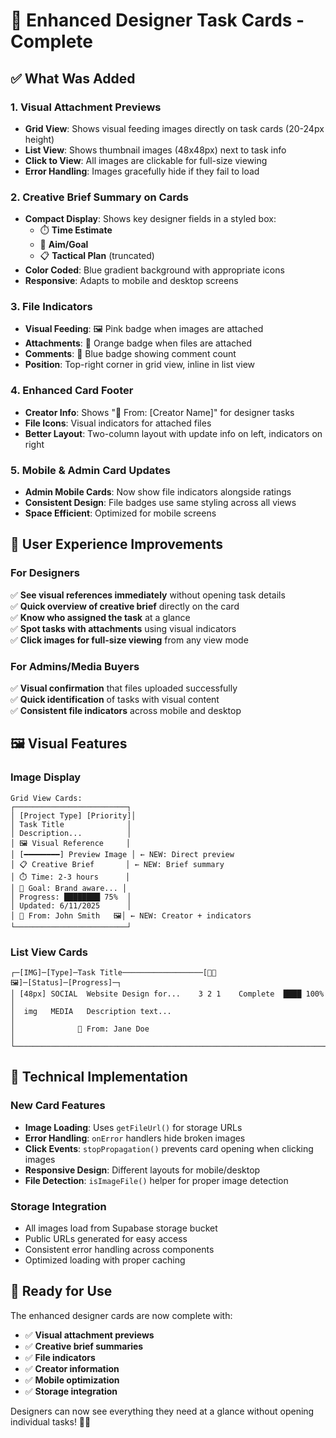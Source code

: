 # 🎨 Enhanced Designer Task Cards - Complete

## ✅ **What Was Added**

### **1. Visual Attachment Previews**
- **Grid View**: Shows visual feeding images directly on task cards (20-24px height)
- **List View**: Shows thumbnail images (48x48px) next to task info
- **Click to View**: All images are clickable for full-size viewing
- **Error Handling**: Images gracefully hide if they fail to load

### **2. Creative Brief Summary on Cards**
- **Compact Display**: Shows key designer fields in a styled box:
  - ⏱️ **Time Estimate** 
  - 🎯 **Aim/Goal**
  - 📋 **Tactical Plan** (truncated)
- **Color Coded**: Blue gradient background with appropriate icons
- **Responsive**: Adapts to mobile and desktop screens

### **3. File Indicators**
- **Visual Feeding**: 🖼️ Pink badge when images are attached
- **Attachments**: 📎 Orange badge when files are attached  
- **Comments**: 💬 Blue badge showing comment count
- **Position**: Top-right corner in grid view, inline in list view

### **4. Enhanced Card Footer**
- **Creator Info**: Shows "👤 From: [Creator Name]" for designer tasks
- **File Icons**: Visual indicators for attached files
- **Better Layout**: Two-column layout with update info on left, indicators on right

### **5. Mobile & Admin Card Updates**
- **Admin Mobile Cards**: Now show file indicators alongside ratings
- **Consistent Design**: File badges use same styling across all views
- **Space Efficient**: Optimized for mobile screens

## 🎯 **User Experience Improvements**

### **For Designers**
✅ **See visual references immediately** without opening task details  
✅ **Quick overview of creative brief** directly on the card  
✅ **Know who assigned the task** at a glance  
✅ **Spot tasks with attachments** using visual indicators  
✅ **Click images for full-size viewing** from any view mode  

### **For Admins/Media Buyers**
✅ **Visual confirmation** that files uploaded successfully  
✅ **Quick identification** of tasks with visual content  
✅ **Consistent file indicators** across mobile and desktop  

## 🖼️ **Visual Features**

### **Image Display**
```
Grid View Cards:
┌─────────────────────────┐
│ [Project Type] [Priority]│
│ Task Title              │
│ Description...          │
│ 🖼️ Visual Reference     │
│ [━━━━━━━━] Preview Image │ ← NEW: Direct preview
│ 📋 Creative Brief       │ ← NEW: Brief summary  
│ ⏱️ Time: 2-3 hours      │
│ 🎯 Goal: Brand aware... │
│ Progress: ████████ 75%  │
│ Updated: 6/11/2025      │
│ 👤 From: John Smith   🖼️│ ← NEW: Creator + indicators
└─────────────────────────┘
```

### **List View Cards**
```
┌─[IMG]─[Type]─Task Title──────────────────[📎💬🖼️]─[Status]─[Progress]─┐
│ [48px] SOCIAL  Website Design for...    3 2 1    Complete  ████ 100% │
│  img   MEDIA   Description text...                                    │
│              👤 From: Jane Doe                                        │
└───────────────────────────────────────────────────────────────────────┘
```

## 🔧 **Technical Implementation**

### **New Card Features**
- **Image Loading**: Uses `getFileUrl()` for storage URLs
- **Error Handling**: `onError` handlers hide broken images
- **Click Events**: `stopPropagation()` prevents card opening when clicking images
- **Responsive Design**: Different layouts for mobile/desktop
- **File Detection**: `isImageFile()` helper for proper image detection

### **Storage Integration**
- All images load from Supabase storage bucket
- Public URLs generated for easy access
- Consistent error handling across components
- Optimized loading with proper caching

## 🚀 **Ready for Use**

The enhanced designer cards are now complete with:
- ✅ **Visual attachment previews**
- ✅ **Creative brief summaries** 
- ✅ **File indicators**
- ✅ **Creator information**
- ✅ **Mobile optimization**
- ✅ **Storage integration**

Designers can now see everything they need at a glance without opening individual tasks! 🎨✨ 